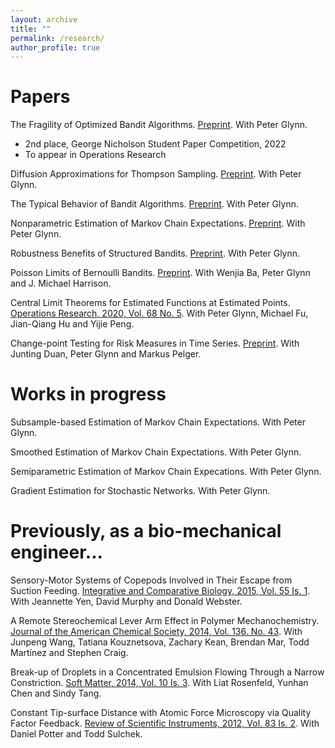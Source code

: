 ```yaml
---
layout: archive
title: ""
permalink: /research/
author_profile: true
---
```


Papers
======
The Fragility of Optimized Bandit Algorithms. [Preprint](https://linfanf.github.io/files/The_fragility_of_optimized_bandit_algorithms.pdf). With Peter Glynn. 
- 2nd place, George Nicholson Student Paper Competition, 2022
- To appear in Operations Research

Diffusion Approximations for Thompson Sampling. [Preprint](https://linfanf.github.io/files/Diffusion_approximations_for_Thompson_sampling.pdf). With Peter Glynn.

The Typical Behavior of Bandit Algorithms. [Preprint](https://linfanf.github.io/files/The_typical_behavior_of_bandit_algorithms.pdf). With Peter Glynn.

Nonparametric Estimation of Markov Chain Expectations. [Preprint](https://drive.google.com/file/d/1o2xx0jxawxx69mLTfg5ifQuowbc3zURd/view?usp=sharing). With Peter Glynn.

Robustness Benefits of Structured Bandits. [Preprint](). With Peter Glynn.

Poisson Limits of Bernoulli Bandits. [Preprint](). With Wenjia Ba, Peter Glynn and J. Michael Harrison.

Central Limit Theorems for Estimated Functions at Estimated Points. [Operations Research, 2020, Vol. 68 No. 5](https://pubsonline.informs.org/doi/10.1287/opre.2019.1922). With Peter Glynn, Michael Fu, Jian-Qiang Hu and Yijie Peng.

Change-point Testing for Risk Measures in Time Series. [Preprint](https://linfanf.github.io/files/Change_point_testing_for_risk_measures_in_time_series.pdf). With Junting Duan, Peter Glynn and Markus Pelger.

Works in progress
======
Subsample-based Estimation of Markov Chain Expectations. With Peter Glynn.

Smoothed Estimation of Markov Chain Expectations. With Peter Glynn.

Semiparametric Estimation of Markov Chain Expecations. With Peter Glynn.

Gradient Estimation for Stochastic Networks. With Peter Glynn.

Previously, as a bio-mechanical engineer...
======
Sensory-Motor Systems of Copepods Involved in Their Escape from Suction Feeding. [Integrative and Comparative Biology, 2015, Vol. 55 Is. 1](https://academic.oup.com/icb/article/55/1/121/617941). With Jeannette Yen, David Murphy and Donald Webster.

A Remote Stereochemical Lever Arm Effect in Polymer Mechanochemistry. [Journal of the American Chemical Society, 2014, Vol. 136. No. 43](https://pubs.acs.org/doi/abs/10.1021/ja509585g). With Junpeng Wang, Tatiana Kouznetsova, Zachary Kean, Brendan Mar, Todd Martínez and Stephen Craig.

Break-up of Droplets in a Concentrated Emulsion Flowing Through a Narrow Constriction. [Soft Matter, 2014, Vol. 10 Is. 3](https://pubs.rsc.org/en/content/articlelanding/2014/sm/c3sm51843d). With Liat Rosenfeld, Yunhan Chen and Sindy Tang.

Constant Tip-surface Distance with Atomic Force Microscopy via Quality Factor Feedback. [Review of Scientific Instruments, 2012, Vol. 83 Is. 2](https://aip.scitation.org/doi/abs/10.1063/1.3683236). With Daniel Potter and Todd Sulchek.












